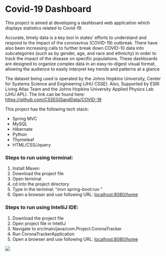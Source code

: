<h1>Covid-19 Dashboard</h1>
<p>This project is aimed at developing a dashboard web application which displays statistics related to Covid-19.</p>
<p>Accurate, timely data is a key tool in states’ efforts to understand and respond to the impact of the coronavirus (COVID-19) outbreak. There have also been increasing calls to further break down COVID-10 data into subcategories (such as by gender, age, and race and ethnicity) in order to track the impact of the disease on specific populations. These dashboards are designed to organize complex data in an easy-to-digest visual format, allowing the audience to easily interpret key trends and patterns at a glance </p>
<p>The dataset being used is operated by the Johns Hopkins University, Center for Systems Science and Engineering (JHU CSSE). Also, Supported by ESRI Living Atlas Team and the Johns Hopkins University Applied Physics Lab (JHU APL). The link can be found here: <a href="https://github.com/CSSEGISandData/COVID-19">https://github.com/CSSEGISandData/COVID-19</a></p>
<div>
This project has the following tech stack:
<ul>
<li>Spring MVC</li>
<li>MySQL</li>
<li>Hibernate</li>
<li>Python</li>
<li>Thymeleaf</li>
<li>HTML/CSS/Jquery</li>
</ul>

</div>
<div>
<h3>Steps to run using terminal: </h3>
<ol>
<li>Install Maven</li>
<li>Download the project file</li>
<li>Open terminal</li>
<li>cd into the project directory</li>
<li>Type in the terminal: "mvn spring-boot:run "</li>
<li>Open a browser and use following URL: <a href="localhost:8080/home">localhost:8080/home</a></li>
</ol>
<h3>Steps to run using IntelliJ IDE: </h3>
<ol>
<li>Download the project file</li>
<li>Open project file in IntelliJ</li>
<li>Navigate to src/main/java/com.Project.CoronaTracker </li>
<li>Run CoronaTrackerApplication</li>
<li>Open a browser and use following URL: <a href="localhost:8080/home">localhost:8080/home</a></li>
</ol>
<img src="![alt text](http://url/to/img.png)
">
</div>
